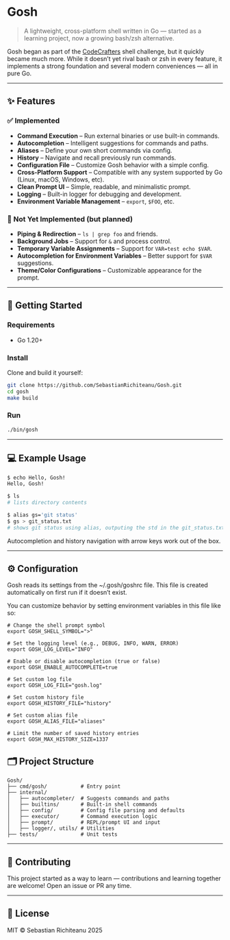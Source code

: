 # Gosh

> A lightweight, cross-platform shell written in Go — started as a learning project, now a growing bash/zsh alternative.

Gosh began as part of the [CodeCrafters](https://codecrafters.io) shell challenge, but it quickly became much more. While it doesn’t yet rival bash or zsh in every feature, it implements a strong foundation and several modern conveniences — all in pure Go.

---

## ✨ Features

### ✅ Implemented

- **Command Execution** – Run external binaries or use built-in commands.
- **Autocompletion** – Intelligent suggestions for commands and paths.
- **Aliases** – Define your own short commands via config.
- **History** – Navigate and recall previously run commands.
- **Configuration File** – Customize Gosh behavior with a simple config.
- **Cross-Platform Support** – Compatible with any system supported by Go (Linux, macOS, Windows, etc).
- **Clean Prompt UI** – Simple, readable, and minimalistic prompt.
- **Logging** – Built-in logger for debugging and development.
- **Environment Variable Management** – `export`, `$FOO`, etc.

### 🚧 Not Yet Implemented (but planned)

- **Piping & Redirection** – `ls | grep foo` and friends.
- **Background Jobs** – Support for `&` and process control.
- **Temporary Variable Assignments** – Support for `VAR=test echo $VAR`.
- **Autocompletion for Environment Variables** – Better support for `$VAR` suggestions.
- **Theme/Color Configurations** – Customizable appearance for the prompt.

---

## 🚀 Getting Started

### Requirements

- Go 1.20+

### Install

Clone and build it yourself:

```bash
git clone https://github.com/SebastianRichiteanu/Gosh.git
cd gosh
make build
```

### Run

```bash
./bin/gosh
```

---

## 💻 Example Usage

```bash
$ echo Hello, Gosh!
Hello, Gosh!

$ ls
# lists directory contents

$ alias gs='git status'
$ gs > git_status.txt
# shows git status using alias, outputing the std in the git_status.txt file
```

Autocompletion and history navigation with arrow keys work out of the box.

---

## ⚙️ Configuration

Gosh reads its settings from the ~/.gosh/goshrc file. This file is created automatically on first run if it doesn’t exist.

You can customize behavior by setting environment variables in this file like so:

```
# Change the shell prompt symbol
export GOSH_SHELL_SYMBOL=">"

# Set the logging level (e.g., DEBUG, INFO, WARN, ERROR)
export GOSH_LOG_LEVEL="INFO"

# Enable or disable autocompletion (true or false)
export GOSH_ENABLE_AUTOCOMPLETE=true

# Set custom log file
export GOSH_LOG_FILE="gosh.log"

# Set custom history file
export GOSH_HISTORY_FILE="history"

# Set custom alias file
export GOSH_ALIAS_FILE="aliases"

# Limit the number of saved history entries
export GOSH_MAX_HISTORY_SIZE=1337
```

## 🗂️ Project Structure

```
Gosh/
├── cmd/gosh/           # Entry point
├── internal/
│   ├── autocompleter/  # Suggests commands and paths
│   ├── builtins/       # Built-in shell commands
│   ├── config/         # Config file parsing and defaults
│   ├── executor/       # Command execution logic
│   ├── prompt/         # REPL/prompt UI and input
│   ├── logger/, utils/ # Utilities
├── tests/              # Unit tests
```

---

## 🤝 Contributing

This project started as a way to learn — contributions and learning together are welcome! Open an issue or PR any time.

---

## 📄 License

MIT © Sebastian Richiteanu 2025
